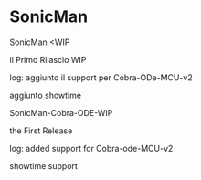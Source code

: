 SonicMan
=======

SonicMan <WIP

il Primo Rilascio WIP

log:
aggiunto il support per Cobra-ODe-MCU-v2

aggiunto showtime 



SonicMan-Cobra-ODE-WIP 

the First Release 

log: 
added support for Cobra-ode-MCU-v2 

showtime support 
